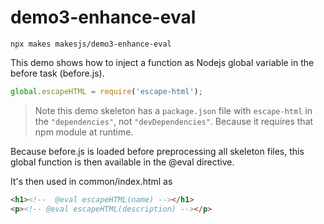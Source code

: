# demo3-enhance-eval

    npx makes makesjs/demo3-enhance-eval

This demo shows how to inject a function as Nodejs global variable
in the before task (before.js).

```js
global.escapeHTML = require('escape-html');
```

> Note this demo skeleton has a `package.json` file with `escape-html`
in the `"dependencies"`, not `"devDependencies"`. Because it requires
that npm module at runtime.

Because before.js is loaded before preprocessing all skeleton files,
this global function is then available in the @eval directive.

It's then used in common/index.html as

```html
<h1><!--  @eval escapeHTML(name) --></h1>
<p><!-- @eval escapeHTML(description) --></p>
```
